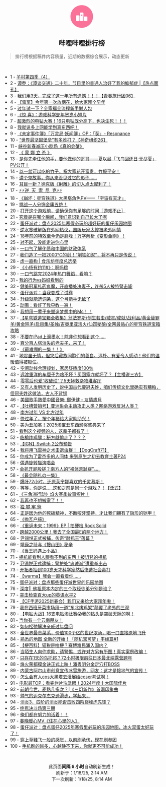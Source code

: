 <div align="center">
    <img src="./assets/icon_rank.png" alt="logo" />
    <h2>哔哩哔哩排行榜</h>
</div>

> 排行榜根据稿件内容质量，近期的数据综合展示，动态更新

<br />

<ul><li><span>1 - <a href=https://www.bilibili.com/BV12NceehEFn target=_blank>羊村第四季（4）</a></span></li><li><span>2 - <a href=https://www.bilibili.com/BV1W2caeREyH target=_blank>谭乔：《谭谈交通》二十年，节目里的普通人治好了我的抑郁症&nbsp;|【热点面孔】</a></span></li><li><span>3 - <a href=https://www.bilibili.com/BV1KvwVe5Ejm target=_blank>我们用3天，完成了这一年所有遗憾！！！【青春旅行团06】</a></span></li><li><span>4 - <a href=https://www.bilibili.com/BV1xQcBe1Ews target=_blank>【雷军】今年第一次放烟花，给大家拜个早年</a></span></li><li><span>5 - <a href=https://www.bilibili.com/BV1SrcieyEH4 target=_blank>过年试一下？全家福全流程新手懒人包</a></span></li><li><span>6 - <a href=https://www.bilibili.com/BV12PceewEyY target=_blank>《惊&nbsp;喜》：游戏科学蛇年贺岁小短片</a></span></li><li><span>7 - <a href=https://www.bilibili.com/BV1UPcBemEpd target=_blank>超激烈的电钻大赛！16只电钻既分高下，也决生死！！！</a></span></li><li><span>8 - <a href=https://www.bilibili.com/BV1SAwGejEeo target=_blank>我就说多上网能学到真东西吧！</a></span></li><li><span>9 - <a href=https://www.bilibili.com/BV1ZtwgeHE5F target=_blank>《未定事件簿》「万灵局·妖闻簿」OP：「契」-&nbsp;Resonance</a></span></li><li><span>10 - <a href=https://www.bilibili.com/BV1imc2enEKU target=_blank>“世界最坚固堡垒”有多难打？【神奇组织26】</a></span></li><li><span>11 - <a href=https://www.bilibili.com/BV149wGeGEpR target=_blank>峡谷新春减压小剧场《真的会蟹》</a></span></li><li><span>12 - <a href=https://www.bilibili.com/BV1p6cteVEK7 target=_blank>《&nbsp;蒙&nbsp;娜&nbsp;立&nbsp;杀&nbsp;》</a></span></li><li><span>13 - <a href=https://www.bilibili.com/BV1nXceebE2H target=_blank>是你先牵住他的手，要他做你的哥哥——夏以昼「飞鸟回还日·无尽夏」PV公开！</a></span></li><li><span>14 - <a href=https://www.bilibili.com/BV1N7w5e1EkC target=_blank>以一盆可以吃的竹子，祝大家花开富贵，竹报平安！</a></span></li><li><span>15 - <a href=https://www.bilibili.com/BV11ucieiEcg target=_blank>讲个鬼故事，你从来没见过它的影子......</a></span></li><li><span>16 - <a href=https://www.bilibili.com/BV13xczepEAn target=_blank>耳目一新？徐克版《射雕》的切入点太犀利了！</a></span></li><li><span>17 - <a href=https://www.bilibili.com/BV1H1wVeqEtu target=_blank>⚡️⚡️逆&nbsp;&nbsp;天&nbsp;&nbsp;索&nbsp;&nbsp;尼&nbsp;&nbsp;克⚡️⚡️</a></span></li><li><span>18 - <a href=https://www.bilibili.com/BV1tXckehEd3 target=_blank>《崩坏：星穹铁道》大黑塔角色PV——「宇宙有天才」</a></span></li><li><span>19 - <a href=https://www.bilibili.com/BV1ERc8erENj target=_blank>挑战一人分饰金庸五绝！</a></span></li><li><span>20 - <a href=https://www.bilibili.com/BV1HcczezEvC target=_blank>打开这个游戏前，请确保你有足够的时间〖游戏不止〗</a></span></li><li><span>21 - <a href=https://www.bilibili.com/BV1BucteeE12 target=_blank>究竟是在哪个瞬间，我们意识到自己长大了呢</a></span></li><li><span>22 - <a href=https://www.bilibili.com/BV1i7caeyE5M target=_blank>蛋仔派对：盘点2025年寒假必玩的超好玩的蛋仔乐园地图</a></span></li><li><span>23 - <a href=https://www.bilibili.com/BV1AHcbeLEyX target=_blank>逆水寒破解版在外网热议，国服玩家太惨被老外同情</a></span></li><li><span>24 - <a href=https://www.bilibili.com/BV19Gcve1Eh5 target=_blank>18年前的特效至今仍是巅峰！万字解析《变形金刚》！</a></span></li><li><span>25 - <a href=https://www.bilibili.com/BV11Ecke9EHG target=_blank>对不起，没能走进你心里</a></span></li><li><span>26 - <a href=https://www.bilibili.com/BV1CcwVeqEHE target=_blank>一口气了解化债和中国的财政体系</a></span></li><li><span>27 - <a href=https://www.bilibili.com/BV1ztcBewENH target=_blank>我们造了一把2000°C的剑！“削铁如泥”，将不再只是传说！</a></span></li><li><span>28 - <a href=https://www.bilibili.com/BV1xNcieMEdB target=_blank>虚一直构&nbsp;|&nbsp;食乐坊年度总选举</a></span></li><li><span>29 - <a href=https://www.bilibili.com/BV1QPw5eWEjU target=_blank>《小杨有约11#》：啊吗粽</a></span></li><li><span>30 - <a href=https://www.bilibili.com/BV1Ziw5eaEKN target=_blank>一口气跳完2024年热门舞蹈，看嘛？</a></span></li><li><span>31 - <a href=https://www.bilibili.com/BV1tXc6eXE3M target=_blank>我的行为vs妈妈看到的</a></span></li><li><span>32 - <a href=https://www.bilibili.com/BV1RYcBeZEi6 target=_blank>健美冠军扎药疯魔，开直播处决妻子，连杀5人被特警击毙</a></span></li><li><span>33 - <a href=https://www.bilibili.com/BV153wue5EMU target=_blank>蛋仔派对：当我变成了试卷</a></span></li><li><span>34 - <a href=https://www.bilibili.com/BV1pyc8eEEN8 target=_blank>升级就能选词条，这个弓箭手无敌了</a></span></li><li><span>35 - <a href=https://www.bilibili.com/BV17Qc8eCEtY target=_blank>动画：看好了我只教一遍！</a></span></li><li><span>36 - <a href=https://www.bilibili.com/BV1fqcgeHE9f target=_blank>我想用一辈子来塑造梦想中的Mc！！</a></span></li><li><span>37 - <a href=https://www.bilibili.com/BV16Wc6ekEoP target=_blank>【星穹铁道宝箱全收集】翁法罗斯/创生若虫/贼灵/成就/战利品/黄金替罪羊/黄金短矛/启目集/圣烛/吉奥里亚活火/仙馔秘酿/全网最贴心的星穹铁道宝箱攻略</a></span></li><li><span>38 - <a href=https://www.bilibili.com/BV19fctecEh3 target=_blank>不要在iPad上滴墨水！除非你想看到这个…..</a></span></li><li><span>39 - <a href=https://www.bilibili.com/BV1RacBebEoA target=_blank>百分百人塔消失的老夫子，来了！</a></span></li><li><span>40 - <a href=https://www.bilibili.com/BV1s9cieiEPw target=_blank>《最难绷的一集！！》</a></span></li><li><span>41 - <a href=https://www.bilibili.com/BV1kGcieeEaa target=_blank>地震虽无情，但灾后藏族同胞们的善良、淳朴、有爱令人感动！他们的温暖值得被锁住。</a></span></li><li><span>42 - <a href=https://www.bilibili.com/BV1bucQeQEjn target=_blank>空间动线合理规划，家居舒适度100％</a></span></li><li><span>43 - <a href=https://www.bilibili.com/BV1tXc6eXE9q target=_blank>远渡重洋的车厘子为啥不坏？买回家咋就坏了？【主播说三农】</a></span></li><li><span>44 - <a href=https://www.bilibili.com/BV152c9eNEPq target=_blank>零零后也爱“收破烂”？5天拯救杂物堆客厅</a></span></li><li><span>45 - <a href=https://www.bilibili.com/BV17oc8e3ECk target=_blank>又有人发明历史了，说中国古代要冠夫姓，咱们传统文化里确实有糟粕，但冠夫姓这做法，古人不背锅</a></span></li><li><span>46 - <a href=https://www.bilibili.com/BV1fXcueHEXa target=_blank>美國歌手熱愛中國音樂:&nbsp;鄭伊健&nbsp;-&nbsp;友情歲月</a></span></li><li><span>47 - <a href=https://www.bilibili.com/BV13Jcze4Eax target=_blank>【吐槽营销号】亚洲象会主动攻击人类？网络游戏反对人类？</a></span></li><li><span>48 - <a href=https://www.bilibili.com/BV1izw5e8EK9 target=_blank>南方过年&nbsp;VS&nbsp;北方过年</a></span></li><li><span>49 - <a href=https://www.bilibili.com/BV1mVc6eJEYx target=_blank>快过年了，按个年猪给大家助助兴！</a></span></li><li><span>50 - <a href=https://www.bilibili.com/BV1zscBePENt target=_blank>美为丑加冕！2025淘宝丑东西颁奖盛典来了</a></span></li><li><span>51 - <a href=https://www.bilibili.com/BV1Hgc3efEqY target=_blank>看到这个视频的人，这辈子都有了！</a></span></li><li><span>52 - <a href=https://www.bilibili.com/BV15GcqeWE5f target=_blank>临榆炸鸡腿：秘方就偷走了？？？</a></span></li><li><span>53 - <a href=https://www.bilibili.com/BV1dZwLeKEzG target=_blank>【IGN】Switch&nbsp;2公布预告</a></span></li><li><span>54 - <a href=https://www.bilibili.com/BV1ZQwVeaEWz target=_blank>我将用飞雷神之术击退虫群！【DogCraft71】</a></span></li><li><span>55 - <a href=https://www.bilibili.com/BV1rEcie8EK6 target=_blank>你成为了雷杰多的人间体&nbsp;来到原生之初去教育土著P24</a></span></li><li><span>56 - <a href=https://www.bilibili.com/BV1rwcteuEKA target=_blank>偶遇旋转猫演唱会</a></span></li><li><span>57 - <a href=https://www.bilibili.com/BV1EKczeKEhP target=_blank>会扒开屁股搓？南方人的“裸体羞耻症”。。</a></span></li><li><span>58 - <a href=https://www.bilibili.com/BV15dcteAEdL target=_blank>《最会随礼の一集》</a></span></li><li><span>59 - <a href=https://www.bilibili.com/BV1SbcXeoEfE target=_blank>爆肝72小时，还原芙宁娜喜欢的千灵慕斯！</a></span></li><li><span>60 - <a href=https://www.bilibili.com/BV1sZw5e7EBZ target=_blank>等等，你是说.....这和之前是同一个游戏？！【泛式】</a></span></li><li><span>61 - <a href=https://www.bilibili.com/BV1c1czezEBW target=_blank>《三角洲行动》焰火赛季故事短片！</a></span></li><li><span>62 - <a href=https://www.bilibili.com/BV1kAczeMELN target=_blank>我再也不想搬家了！！</a></span></li><li><span>63 - <a href=https://www.bilibili.com/BV1ztwGeFE9v target=_blank>独&nbsp;攀&nbsp;牢&nbsp;爸</a></span></li><li><span>64 - <a href=https://www.bilibili.com/BV15PwjeAEtF target=_blank>正是因为他的死磕精神，不断咬牙坚持，才让我们拥有了隐形的铠甲！</a></span></li><li><span>65 - <a href=https://www.bilibili.com/BV1U4cUekE7h target=_blank>《抛瓦户缔》</a></span></li><li><span>66 - <a href=https://www.bilibili.com/BV1Vow3eHErh target=_blank>《重返未来：1999》EP&nbsp;|&nbsp;拍硬档&nbsp;Rock&nbsp;Solid</a></span></li><li><span>67 - <a href=https://www.bilibili.com/BV1kucCeSEYw target=_blank>跨越2000公里！我去了全国最E的两个地方！</a></span></li><li><span>68 - <a href=https://www.bilibili.com/BV1ArwVegEWk target=_blank>尹锡悦正式被捕，传奇“耐抓王”落幕？</a></span></li><li><span>69 - <a href=https://www.bilibili.com/BV1d5ctecEcM target=_blank>靖康之耻与《搜山图》秘辛</a></span></li><li><span>70 - <a href=https://www.bilibili.com/BV1qsciexEhY target=_blank>《当王妈遇上小品》</a></span></li><li><span>71 - <a href=https://www.bilibili.com/BV14hcteJEJD target=_blank>相机能看到人眼看不到的东西！被诅咒的相机</a></span></li><li><span>72 - <a href=https://www.bilibili.com/BV1A3cieKECY target=_blank>尹锡悦正式逮捕：警护处“忠诚派”遭重拳出击</a></span></li><li><span>73 - <a href=https://www.bilibili.com/BV1rrctekEMs target=_blank>开拓者抽到100岁天才科学家然后惨遭社会毒打</a></span></li><li><span>74 - <a href=https://www.bilibili.com/BV177wLeeENe target=_blank>【warma】我会一直看着你……</a></span></li><li><span>75 - <a href=https://www.bilibili.com/BV116cXeJEFN target=_blank>蛋仔派对：盘点那些蛋仔游世界的乐园地图</a></span></li><li><span>76 - <a href=https://www.bilibili.com/BV1VXcveEE4h target=_blank>深度||&nbsp;佛祖原本内定的三个取经徒弟分别是谁？</a></span></li><li><span>77 - <a href=https://www.bilibili.com/BV1sKc3eaEUJ target=_blank>突击检查百大up的英语水平2</a></span></li><li><span>78 - <a href=https://www.bilibili.com/BV1ZhcbeMEa3 target=_blank>【CF手游2025新春会】我们又来给大家拜年啦！</a></span></li><li><span>79 - <a href=https://www.bilibili.com/BV1DmrrYjEZ9 target=_blank>我在西班牙菜市场用一道&quot;东北烤鸡架&quot;颠覆了老外的三观</a></span></li><li><span>80 - <a href=https://www.bilibili.com/BV1GAcheKEbZ target=_blank>【电钻大战】16支电钻淘汰赛😱我的钻头是突破天际的啊！</a></span></li><li><span>81 - <a href=https://www.bilibili.com/BV1XhceeCEWX target=_blank>当你有一个云南朋友！</a></span></li><li><span>82 - <a href=https://www.bilibili.com/BV1NvwVe5E36 target=_blank>如何松弛解决亲戚过年盘问</a></span></li><li><span>83 - <a href=https://www.bilibili.com/BV1uBc1eBEJb target=_blank>全世界最贵菜系，价值100个亿的世纪浓汤，喝一口直接原地飞升</a></span></li><li><span>84 - <a href=https://www.bilibili.com/BV1T8czeSEgv target=_blank>熟悉的地图&nbsp;全新的开始！「随机宝可梦」丰缘篇#1</a></span></li><li><span>85 - <a href=https://www.bilibili.com/BV1XrcBepEgp target=_blank>【梗百科】猫税是啥梗？赛博难民涌入国内？</a></span></li><li><span>86 - <a href=https://www.bilibili.com/BV1EFcve9EH2 target=_blank>当陌生人向你求助，请警惕，或许对方另有所图！真实案例改编！</a></span></li><li><span>87 - <a href=https://www.bilibili.com/BV1Aac2eaEYk target=_blank>只存在1天的乌托邦？72小时极限前往日本最北端露营跨年</a></span></li><li><span>88 - <a href=https://www.bilibili.com/BV1mTwHevEU7 target=_blank>烽火荣都摸金诀正式上映！潘粤明分金定穴打BOSS</a></span></li><li><span>89 - <a href=https://www.bilibili.com/BV1qtcBewE7X target=_blank>内蒙古阿尔山市创意宣传冰雪旅游，网友：这才是接地气的宣传！</a></span></li><li><span>90 - <a href=https://www.bilibili.com/BV1R4ceejEE1 target=_blank>怎么会有人cos大黑塔去漫展给coser考试啊！</a></span></li><li><span>91 - <a href=https://www.bilibili.com/BV1NjcbeUEMN target=_blank>电影最TOP：看完烂片洗洗眼！2024年度十大国际佳片</a></span></li><li><span>92 - <a href=https://www.bilibili.com/BV1oRczeaELM target=_blank>前朝今世，麦熟几多次？|《三幻新作》首曝印象曲</a></span></li><li><span>93 - <a href=https://www.bilibili.com/BV19dctecEdN target=_blank>帅气的迈克尔杰克逊滑步，学起来，</a></span></li><li><span>94 - <a href=https://www.bilibili.com/BV1eBc6eAE3V target=_blank>消炎3，四阶的消炎能否击败四阶巅峰虎先锋？</a></span></li><li><span>95 - <a href=https://www.bilibili.com/BV1arcBepEEr target=_blank>终焉决斗场第三期</a></span></li><li><span>96 - <a href=https://www.bilibili.com/BV1wywVeMEUr target=_blank>俺们都在努力的活着！！</a></span></li><li><span>97 - <a href=https://www.bilibili.com/BV1cxcbekEBm target=_blank>春晚暖心MV《住在心里的人》</a></span></li><li><span>98 - <a href=https://www.bilibili.com/BV1W9cmeKEeD target=_blank>蛋仔派对：盘点蛋仔2025年寒假里必玩的乐园地图，冰火双蛋太好玩了！</a></span></li><li><span>99 - <a href=https://www.bilibili.com/BV1zuwVewEXs target=_blank>穿上草鞋飞一般的感觉，以前刷承伤，现在刷参团</a></span></li><li><span>100 - <a href=https://www.bilibili.com/BV1nxcbekEN5 target=_blank>手机刷的越多，心越静不下来，你就更不可能成功！</a></span></li></ul>

<br />

<p align=center>此页面<strong>间隔 6 小时</strong>自动刷新生成！<br>刷新于：1/18/25, 2:14 AM<br>下一次刷新：1/18/25, 8:14 AM</p>

